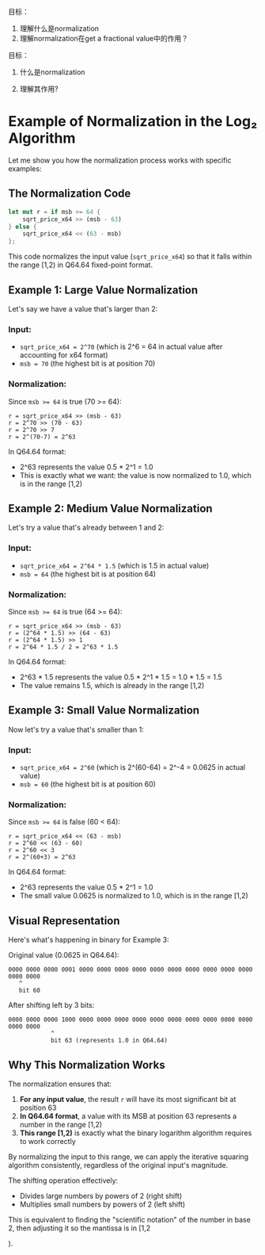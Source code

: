 目标：
1. 理解什么是normalization
2. 理解normalization在get a fractional value中的作用？



目标：
1. 什么是normalization 


2. 理解其作用?











# Example of Normalization in the Log₂ Algorithm

Let me show you how the normalization process works with specific examples:

## The Normalization Code

```rust
let mut r = if msb >= 64 {
    sqrt_price_x64 >> (msb - 63)
} else {
    sqrt_price_x64 << (63 - msb)
};
```

This code normalizes the input value (`sqrt_price_x64`) so that it falls within the range [1,2) in Q64.64 fixed-point format.

## Example 1: Large Value Normalization

Let's say we have a value that's larger than 2:

### Input:
- `sqrt_price_x64 = 2^70` (which is 2^6 = 64 in actual value after accounting for x64 format)
- `msb = 70` (the highest bit is at position 70)

### Normalization:
Since `msb >= 64` is true (70 >= 64):
```
r = sqrt_price_x64 >> (msb - 63)
r = 2^70 >> (70 - 63)
r = 2^70 >> 7
r = 2^(70-7) = 2^63
```

In Q64.64 format:
- 2^63 represents the value 0.5 * 2^1 = 1.0
- This is exactly what we want: the value is now normalized to 1.0, which is in the range [1,2)

## Example 2: Medium Value Normalization

Let's try a value that's already between 1 and 2:

### Input:
- `sqrt_price_x64 = 2^64 * 1.5` (which is 1.5 in actual value)
- `msb = 64` (the highest bit is at position 64)

### Normalization:
Since `msb >= 64` is true (64 >= 64):
```
r = sqrt_price_x64 >> (msb - 63)
r = (2^64 * 1.5) >> (64 - 63)
r = (2^64 * 1.5) >> 1
r = 2^64 * 1.5 / 2 = 2^63 * 1.5
```

In Q64.64 format:
- 2^63 * 1.5 represents the value 0.5 * 2^1 * 1.5 = 1.0 * 1.5 = 1.5
- The value remains 1.5, which is already in the range [1,2)

## Example 3: Small Value Normalization

Now let's try a value that's smaller than 1:

### Input:
- `sqrt_price_x64 = 2^60` (which is 2^(60-64) = 2^-4 = 0.0625 in actual value)
- `msb = 60` (the highest bit is at position 60)

### Normalization:
Since `msb >= 64` is false (60 < 64):
```
r = sqrt_price_x64 << (63 - msb)
r = 2^60 << (63 - 60)
r = 2^60 << 3
r = 2^(60+3) = 2^63
```

In Q64.64 format:
- 2^63 represents the value 0.5 * 2^1 = 1.0
- The small value 0.0625 is normalized to 1.0, which is in the range [1,2)

## Visual Representation

Here's what's happening in binary for Example 3:

Original value (0.0625 in Q64.64):
```
0000 0000 0000 0001 0000 0000 0000 0000 0000 0000 0000 0000 0000 0000 0000 0000
   ^                                                                            
   bit 60                                                                       
```

After shifting left by 3 bits:
```
0000 0000 0000 1000 0000 0000 0000 0000 0000 0000 0000 0000 0000 0000 0000 0000
            ^                                                                   
            bit 63 (represents 1.0 in Q64.64)                                  
```

## Why This Normalization Works

The normalization ensures that:

1. **For any input value**, the result `r` will have its most significant bit at position 63
2. **In Q64.64 format**, a value with its MSB at position 63 represents a number in the range [1,2)
3. **This range [1,2)** is exactly what the binary logarithm algorithm requires to work correctly

By normalizing the input to this range, we can apply the iterative squaring algorithm consistently, regardless of the original input's magnitude.

The shifting operation effectively:
- Divides large numbers by powers of 2 (right shift)
- Multiplies small numbers by powers of 2 (left shift)

This is equivalent to finding the "scientific notation" of the number in base 2, then adjusting it so the mantissa is in [1,2

).